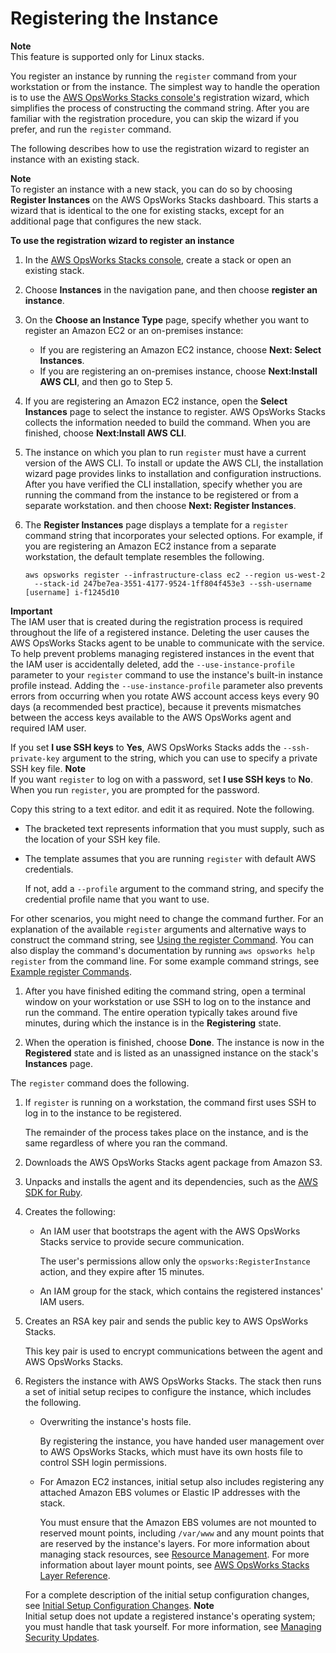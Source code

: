 # Registering the Instance<a name="registered-instances-register-registering-register"></a>

**Note**  
This feature is supported only for Linux stacks\.

You register an instance by running the `register` command from your workstation or from the instance\. The simplest way to handle the operation is to use the [AWS OpsWorks Stacks console's](https://console.aws.amazon.com/opsworks/) registration wizard, which simplifies the process of constructing the command string\. After you are familiar with the registration procedure, you can skip the wizard if you prefer, and run the `register` command\.

The following describes how to use the registration wizard to register an instance with an existing stack\.

**Note**  
To register an instance with a new stack, you can do so by choosing **Register Instances** on the AWS OpsWorks Stacks dashboard\. This starts a wizard that is identical to the one for existing stacks, except for an additional page that configures the new stack\.

**To use the registration wizard to register an instance**

1. In the [AWS OpsWorks Stacks console](https://console.aws.amazon.com/opsworks/), create a stack or open an existing stack\.

1. Choose **Instances** in the navigation pane, and then choose **register an instance**\.

1. On the **Choose an Instance Type** page, specify whether you want to register an Amazon EC2 or an on\-premises instance:
   + If you are registering an Amazon EC2 instance, choose **Next: Select Instances**\.
   + If you are registering an on\-premises instance, choose **Next:Install AWS CLI**, and then go to Step 5\.

1. If you are registering an Amazon EC2 instance, open the **Select Instances** page to select the instance to register\. AWS OpsWorks Stacks collects the information needed to build the command\. When you are finished, choose **Next:Install AWS CLI**\.

1. The instance on which you plan to run `register` must have a current version of the AWS CLI\. To install or update the AWS CLI, the installation wizard page provides links to installation and configuration instructions\. After you have verified the CLI installation, specify whether you are running the command from the instance to be registered or from a separate workstation\. and then choose **Next: Register Instances**\.

1. The **Register Instances** page displays a template for a `register` command string that incorporates your selected options\. For example, if you are registering an Amazon EC2 instance from a separate workstation, the default template resembles the following\.

   ```
   aws opsworks register --infrastructure-class ec2 --region us-west-2
     --stack-id 247be7ea-3551-4177-9524-1ff804f453e3 --ssh-username [username] i-f1245d10
   ```
**Important**  
The IAM user that is created during the registration process is required throughout the life of a registered instance\. Deleting the user causes the AWS OpsWorks Stacks agent to be unable to communicate with the service\. To help prevent problems managing registered instances in the event that the IAM user is accidentally deleted, add the `--use-instance-profile` parameter to your `register` command to use the instance's built\-in instance profile instead\. Adding the `--use-instance-profile` parameter also prevents errors from occurring when you rotate AWS account access keys every 90 days \(a recommended best practice\), because it prevents mismatches between the access keys available to the AWS OpsWorks agent and required IAM user\.

   If you set **I use SSH keys** to **Yes**, AWS OpsWorks Stacks adds the `--ssh-private-key` argument to the string, which you can use to specify a private SSH key file\.
**Note**  
If you want `register` to log on with a password, set **I use SSH keys** to **No**\. When you run `register`, you are prompted for the password\.

   Copy this string to a text editor\. and edit it as required\. Note the following\.
   + The bracketed text represents information that you must supply, such as the location of your SSH key file\.
   + The template assumes that you are running `register` with default AWS credentials\.

     If not, add a `--profile` argument to the command string, and specify the credential profile name that you want to use\.

   For other scenarios, you might need to change the command further\. For an explanation of the available `register` arguments and alternative ways to construct the command string, see [Using the register Command](registered-instances-register-registering-command.md)\. You can also display the command's documentation by running `aws opsworks help register` from the command line\. For some example command strings, see [Example register Commands](registered-instances-register-registering-examples.md)\.

1. After you have finished editing the command string, open a terminal window on your workstation or use SSH to log on to the instance and run the command\. The entire operation typically takes around five minutes, during which the instance is in the **Registering** state\.

1. When the operation is finished, choose **Done**\. The instance is now in the **Registered** state and is listed as an unassigned instance on the stack's **Instances** page\.

The `register` command does the following\.

1. If `register` is running on a workstation, the command first uses SSH to log in to the instance to be registered\.

   The remainder of the process takes place on the instance, and is the same regardless of where you ran the command\.

1. Downloads the AWS OpsWorks Stacks agent package from Amazon S3\.

1. Unpacks and installs the agent and its dependencies, such as the [AWS SDK for Ruby](http://aws.amazon.com/documentation/sdk-for-ruby/)\.

1. Creates the following:
   + An IAM user that bootstraps the agent with the AWS OpsWorks Stacks service to provide secure communication\.

     The user's permissions allow only the `opsworks:RegisterInstance` action, and they expire after 15 minutes\.
   + An IAM group for the stack, which contains the registered instances' IAM users\.

1. Creates an RSA key pair and sends the public key to AWS OpsWorks Stacks\.

   This key pair is used to encrypt communications between the agent and AWS OpsWorks Stacks\.

1. Registers the instance with AWS OpsWorks Stacks\. The stack then runs a set of initial setup recipes to configure the instance, which includes the following\.
   + Overwriting the instance's hosts file\.

     By registering the instance, you have handed user management over to AWS OpsWorks Stacks, which must have its own hosts file to control SSH login permissions\.
   + For Amazon EC2 instances, initial setup also includes registering any attached Amazon EBS volumes or Elastic IP addresses with the stack\.

     You must ensure that the Amazon EBS volumes are not mounted to reserved mount points, including `/var/www` and any mount points that are reserved by the instance's layers\. For more information about managing stack resources, see [Resource Management](resources.md)\. For more information about layer mount points, see [AWS OpsWorks Stacks Layer Reference](layers.md)\.

   For a complete description of the initial setup configuration changes, see [Initial Setup Configuration Changes](registered-instances-lifecycle.md#registered-instances-lifecycle-setup-config)\.
**Note**  
Initial setup does not update a registered instance's operating system; you must handle that task yourself\. For more information, see [Managing Security Updates](workingsecurity-updates.md)\.